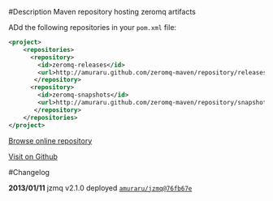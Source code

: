 #Description
Maven repository hosting zeromq artifacts

ADd the following repositories in your `pom.xml` file:

```xml
<project>
    <repositories>
      <repository>
        <id>zeromq-releases</id>
        <url>http://amuraru.github.com/zeromq-maven/repository/releases/</url>
       </repository>
      <repository>
        <id>zeromq-snapshots</id>
        <url>http://amuraru.github.com/zeromq-maven/repository/snapshots/</url>
       </repository>
    </repositories>
</project>
```

[Browse online repository](http://amuraru.github.com/zeromq-maven/repository/)

[Visit on Github](http://github.com/amuraru/zeromq-maven)

#Changelog

**2013/01/11**  jzmq v2.1.0 deployed  [`amuraru/jzmq@76fb67e`](https://github.com/amuraru/jzmq/commit/76fb67e7007d3d291eae1be94269b54fce8de2f5)


